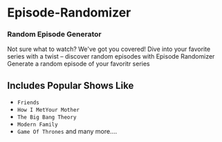 # Episode-Randomizer
### Random Episode Generator

Not sure what to watch? We've got you covered! Dive into your favorite series with a twist – discover random episodes with Episode Randomizer
Generate a random episode of your favoritr series

## Includes Popular Shows Like
- `Friends`
- `How I MetYour Mother`
- `The Big Bang Theory`
- `Modern Family`
- `Game Of Thrones`
and many more....


